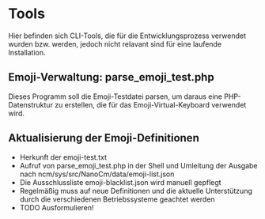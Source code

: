 # Tools

Hier befinden sich CLI-Tools, die für die Entwicklungsprozess verwendet wurden
bzw. werden, jedoch nicht relavant sind für eine laufende Installation.

## Emoji-Verwaltung: parse_emoji_test.php

Dieses Programm soll die Emoji-Testdatei parsen, um daraus eine PHP-Datenstruktur
zu erstellen, die für das Emoji-Virtual-Keyboard verwendet wird.

## Aktualisierung der Emoji-Definitionen

- Herkunft der emoji-test.txt
- Aufruf von parse_emoji_test.php in der Shell und Umleitung der Ausgabe nach
ncm/sys/src/NanoCm/data/emoji-list.json
- Die Ausschlussliste emoji-blacklist.json wird manuell gepflegt
- Regelmäßig muss auf neue Definitionen und die aktuelle Unterstützung durch
die verschiedenen Betriebssysteme geachtet werden
- TODO Ausformulieren!
